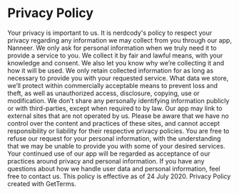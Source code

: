 
# Privacy Policy

Your privacy is important to us. It is nerdcody's policy to respect your privacy regarding any information we may collect from you through our app, Nanneer.
We only ask for personal information when we truly need it to provide a service to you. We collect it by fair and lawful means, with your knowledge and consent. We also let you know why we’re collecting it and how it will be used.
We only retain collected information for as long as necessary to provide you with your requested service. What data we store, we’ll protect within commercially acceptable means to prevent loss and theft, as well as unauthorized access, disclosure, copying, use or modification.
We don’t share any personally identifying information publicly or with third-parties, except when required to by law.
Our app may link to external sites that are not operated by us. Please be aware that we have no control over the content and practices of these sites, and cannot accept responsibility or liability for their respective privacy policies.
You are free to refuse our request for your personal information, with the understanding that we may be unable to provide you with some of your desired services.
Your continued use of our app will be regarded as acceptance of our practices around privacy and personal information. If you have any questions about how we handle user data and personal information, feel free to contact us.
This policy is effective as of 24 July 2020.
Privacy Policy created with GetTerms. 
